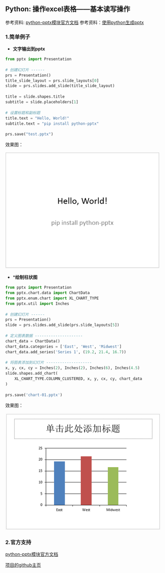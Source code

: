 ## Python: 操作excel表格——基本读写操作

参考资料: [python-pptx模块官方文档](http://python-pptx.readthedocs.io/en/latest/index.html)
参考资料：[使用python生成pptx](https://blog.csdn.net/huuinn/article/details/78965725)

### 1.简单例子

* **文字输出到pptx**

```python
from pptx import Presentation
 
# 创建幻灯片 ------
prs = Presentation()
title_slide_layout = prs.slide_layouts[0]
slide = prs.slides.add_slide(title_slide_layout)
 
title = slide.shapes.title
subtitle = slide.placeholders[1]
 
# 设置标题和副标题
title.text = "Hello, World!"
subtitle.text = "pip install python-pptx"
 
prs.save("test.pptx")
```

效果图：

![](/assets/python018_001.PNG)

* ***绘制柱状图**

```python
from pptx import Presentation
from pptx.chart.data import ChartData
from pptx.enum.chart import XL_CHART_TYPE
from pptx.util import Inches
 
# 创建幻灯片 ------
prs = Presentation()
slide = prs.slides.add_slide(prs.slide_layouts[5])
 
# 定义图表数据 ---------------------
chart_data = ChartData()
chart_data.categories = ['East', 'West', 'Midwest']
chart_data.add_series('Series 1', (19.2, 21.4, 16.7))
 
# 将图表添加到幻灯片 --------------------
x, y, cx, cy = Inches(2), Inches(2), Inches(6), Inches(4.5)
slide.shapes.add_chart(
    XL_CHART_TYPE.COLUMN_CLUSTERED, x, y, cx, cy, chart_data
)
 
prs.save('chart-01.pptx')
```

效果图：

![](/assets/python018_002.PNG)


### 2.官方支持

[python-pptx模块官方文档](http://python-pptx.readthedocs.io/en/latest/index.html)

[项目的github主页](https://github.com/scanny/python-pptx)

